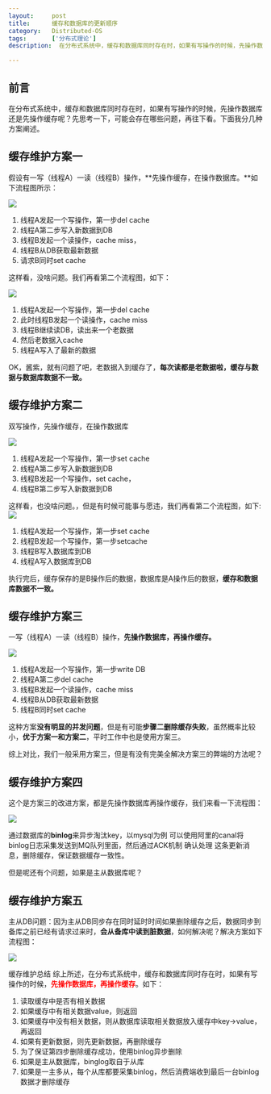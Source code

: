 ```yaml
---
layout:     post
title:      缓存和数据库的更新顺序
category:   Distributed-OS
tags:       ['分布式理论']
description:  在分布式系统中，缓存和数据库同时存在时，如果有写操作的时候，先操作数据库还是先操作缓存呢？先思考一下，可能会存在哪些问题，再往下看。下面我分几种方案阐述。

---
```


## 前言
在分布式系统中，缓存和数据库同时存在时，如果有写操作的时候，先操作数据库还是先操作缓存呢？先思考一下，可能会存在哪些问题，再往下看。下面我分几种方案阐述。

## 缓存维护方案一
假设有一写（线程A）一读（线程B）操作，**先操作缓存，在操作数据库。**如下流程图所示：

<img src="https://zhangqi.life/images/分布式系统/2020-02-06-3.png" />

1. 线程A发起一个写操作，第一步del cache
2. 线程A第二步写入新数据到DB
3. 线程B发起一个读操作，cache miss，
4. 线程B从DB获取最新数据
5. 请求B同时set cache

这样看，没啥问题。我们再看第二个流程图，如下：

<img src="https://zhangqi.life/images/分布式系统/2020-02-06-4.png" />


1. 线程A发起一个写操作，第一步del cache
2. 此时线程B发起一个读操作，cache miss
3. 线程B继续读DB，读出来一个老数据
4. 然后老数据入cache
5. 线程A写入了最新的数据

OK，酱紫，就有问题了吧，老数据入到缓存了，**每次读都是老数据啦，缓存与数据与数据库数据不一致。**

## 缓存维护方案二
双写操作，先操作缓存，在操作数据库

<img src="https://zhangqi.life/images/分布式系统/2020-02-06-5.png" />

1. 线程A发起一个写操作，第一步set cache
2. 线程A第二步写入新数据到DB
3. 线程B发起一个写操作，set cache，
4. 线程B第二步写入新数据到DB

这样看，也没啥问题。，但是有时候可能事与愿违，我们再看第二个流程图，如下:
<img src="https://zhangqi.life/images/分布式系统/2020-02-06-6.png" />

1. 线程A发起一个写操作，第一步set cache
2. 线程B发起一个写操作，第一步setcache
3. 线程B写入数据库到DB
4. 线程A写入数据库到DB

执行完后，缓存保存的是B操作后的数据，数据库是A操作后的数据，**缓存和数据库数据不一致。**

## 缓存维护方案三

一写（线程A）一读（线程B）操作，**先操作数据库，再操作缓存。**

<img src="https://zhangqi.life/images/分布式系统/2020-02-06-7.png" />

1. 线程A发起一个写操作，第一步write DB
2. 线程A第二步del cache
3. 线程B发起一个读操作，cache miss
4. 线程B从DB获取最新数据
5. 线程B同时set cache

这种方案**没有明显的并发问题**，但是有可能**步骤二删除缓存失败**，虽然概率比较小，**优于方案一和方案二**，平时工作中也是使用方案三。

综上对比，我们一般采用方案三，但是有没有完美全解决方案三的弊端的方法呢？

## 缓存维护方案四

这个是方案三的改进方案，都是先操作数据库再操作缓存，我们来看一下流程图：

<img src="https://zhangqi.life/images/分布式系统/2020-02-06-8.png" />

通过数据库的**binlog**来异步淘汰key，以mysql为例 可以使用阿里的canal将binlog日志采集发送到MQ队列里面，然后通过ACK机制 确认处理 这条更新消息，删除缓存，保证数据缓存一致性。

但是呢还有个问题，如果是主从数据库呢？

## 缓存维护方案五
主从DB问题：因为主从DB同步存在同时延时时间如果删除缓存之后，数据同步到备库之前已经有请求过来时，**会从备库中读到脏数据**，如何解决呢？解决方案如下流程图：

<img src="https://zhangqi.life/images/分布式系统/2020-02-06-9.png" />

缓存维护总结
综上所述，在分布式系统中，缓存和数据库同时存在时，如果有写操作的时候，<font color="red"><b>先操作数据库，再操作缓存</b></font>。如下：

1. 读取缓存中是否有相关数据
2. 如果缓存中有相关数据value，则返回
3. 如果缓存中没有相关数据，则从数据库读取相关数据放入缓存中key->value，再返回
4. 如果有更新数据，则先更新数据，再删除缓存
5. 为了保证第四步删除缓存成功，使用binlog异步删除
6. 如果是主从数据库，binglog取自于从库
7. 如果是一主多从，每个从库都要采集binlog，然后消费端收到最后一台binlog数据才删除缓存
